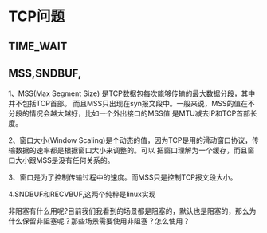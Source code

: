 # TCP问题
## TIME_WAIT
## MSS,SNDBUF,
1、MSS(Max Segment Size) 是TCP数据包每次能够传输的最大数据分段，其中并不包括TCP首部。
而且MSS只出现在syn报文段中。一般来说，MSS的值在不分段的情况会越大越好，比如一个外出接口的MSS值
是MTU减去IP和TCP首部长度。

2、窗口大小(Window Scaling)是个动态的值，因为TCP是用的滑动窗口协议，传输数据的速率都是根据窗口大小来调整的。可以
把窗口理解为一个缓存，而且窗口大小跟MSS是没有任何关系的。

3、窗口是为了控制传输过程中的速度。而MSS只是控制TCP报文段大小。

4.SNDBUF和RECVBUF,这两个纯粹是linux实现

非阻塞有什么用呢?目前我们我看到的场景都是阻塞的，默认也是阻塞的，那么为什么保留非阻塞呢？那些场景需要使用非阻塞？怎么使用？
